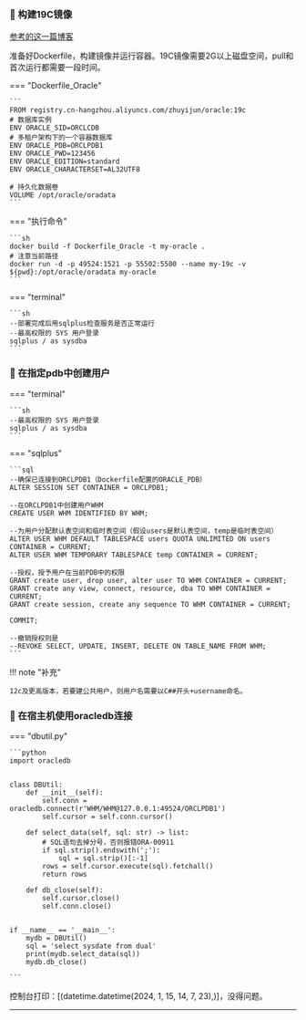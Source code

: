 #  

### 🚁 构建19C镜像

[参考的这一篇博客](https://blog.csdn.net/arcsin_/article/details/123707618)

准备好Dockerfile，构建镜像并运行容器。19C镜像需要2G以上磁盘空间，pull和首次运行都需要一段时间。

=== "Dockerfile_Oracle"

    ```
    FROM registry.cn-hangzhou.aliyuncs.com/zhuyijun/oracle:19c
    # 数据库实例
    ENV ORACLE_SID=ORCLCDB
    # 多租户架构下的一个容器数据库
    ENV ORACLE_PDB=ORCLPDB1
    ENV ORACLE_PWD=123456
    ENV ORACLE_EDITION=standard
    ENV ORACLE_CHARACTERSET=AL32UTF8
    
    # 持久化数据卷
    VOLUME /opt/oracle/oradata
    ```

=== "执行命令"
    
    ```sh
    docker build -f Dockerfile_Oracle -t my-oracle .
    # 注意当前路径
    docker run -d -p 49524:1521 -p 55502:5500 --name my-19c -v ${pwd}:/opt/oracle/oradata my-oracle
    ```

=== "terminal"
    
    ```sh
    --部署完成后用sqlplus检查服务是否正常运行
    --最高权限的 SYS 用户登录
    sqlplus / as sysdba
    ```

### 🚁 在指定pdb中创建用户

=== "terminal"
    
    ```sh
    --最高权限的 SYS 用户登录
    sqlplus / as sysdba
    ```

=== "sqlplus"
    
    ```sql
    --确保已连接到ORCLPDB1（Dockerfile配置的ORACLE_PDB）
    ALTER SESSION SET CONTAINER = ORCLPDB1;
    
    --在ORCLPDB1中创建用户WHM
    CREATE USER WHM IDENTIFIED BY WHM;
    
    --为用户分配默认表空间和临时表空间（假设users是默认表空间，temp是临时表空间）
    ALTER USER WHM DEFAULT TABLESPACE users QUOTA UNLIMITED ON users CONTAINER = CURRENT;
    ALTER USER WHM TEMPORARY TABLESPACE temp CONTAINER = CURRENT;
    
    --授权，授予用户在当前PDB中的权限
    GRANT create user, drop user, alter user TO WHM CONTAINER = CURRENT;
    GRANT create any view, connect, resource, dba TO WHM CONTAINER = CURRENT;
    GRANT create session, create any sequence TO WHM CONTAINER = CURRENT;
    
    COMMIT;
    
    --撤销授权则是
    --REVOKE SELECT, UPDATE, INSERT, DELETE ON TABLE_NAME FROM WHM;
    ```

!!! note "补充"
    
    12c及更高版本，若要建公共用户，则用户名需要以C##开头+username命名。

### 🚁 在宿主机使用oracledb连接
    
=== "dbutil.py"

    ```python
    import oracledb
    
    
    class DBUtil:
        def __init__(self):
            self.conn = oracledb.connect(r'WHM/WHM@127.0.0.1:49524/ORCLPDB1')
            self.cursor = self.conn.cursor()
    
        def select_data(self, sql: str) -> list:
            # SQL语句去掉分号，否则报错ORA-00911
            if sql.strip().endswith(';'):
                sql = sql.strip()[:-1]
            rows = self.cursor.execute(sql).fetchall()
            return rows
    
        def db_close(self):
            self.cursor.close()
            self.conn.close()
    
    
    if __name__ == '__main__':
        mydb = DBUtil()
        sql = 'select sysdate from dual'
        print(mydb.select_data(sql))
        mydb.db_close()

    ```

控制台打印：[(datetime.datetime(2024, 1, 15, 14, 7, 23),)]，没得问题。

---
